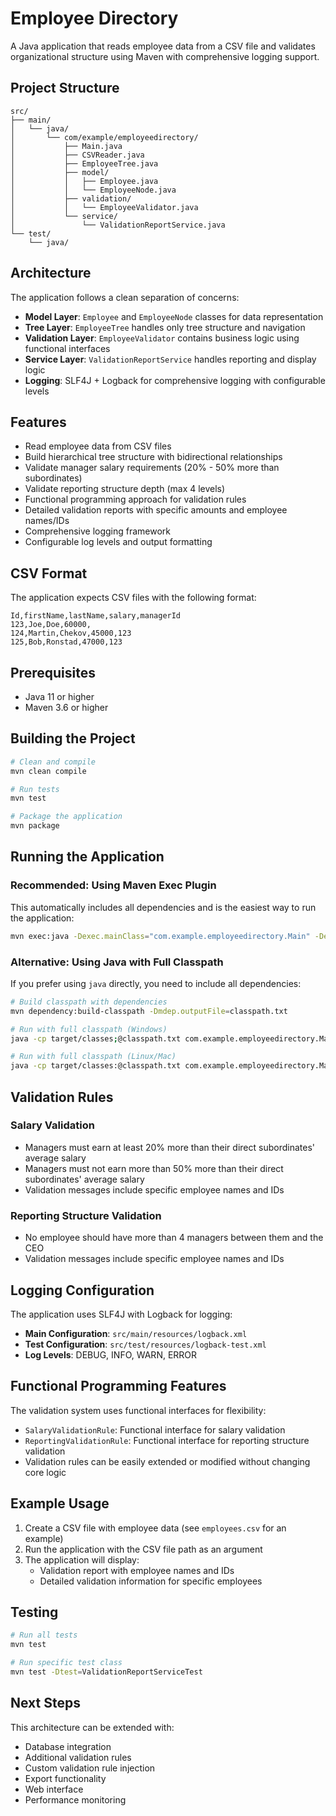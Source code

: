 # Employee Directory

A Java application that reads employee data from a CSV file and validates organizational structure using Maven with comprehensive logging support.

## Project Structure

```
src/
├── main/
│   └── java/
│       └── com/example/employeedirectory/
│           ├── Main.java
│           ├── CSVReader.java
│           ├── EmployeeTree.java
│           ├── model/
│           │   ├── Employee.java
│           │   └── EmployeeNode.java
│           ├── validation/
│           │   └── EmployeeValidator.java
│           └── service/
│               └── ValidationReportService.java
└── test/
    └── java/
```

## Architecture

The application follows a clean separation of concerns:

- **Model Layer**: `Employee` and `EmployeeNode` classes for data representation
- **Tree Layer**: `EmployeeTree` handles only tree structure and navigation
- **Validation Layer**: `EmployeeValidator` contains business logic using functional interfaces
- **Service Layer**: `ValidationReportService` handles reporting and display logic
- **Logging**: SLF4J + Logback for comprehensive logging with configurable levels

## Features

- Read employee data from CSV files
- Build hierarchical tree structure with bidirectional relationships
- Validate manager salary requirements (20% - 50% more than subordinates)
- Validate reporting structure depth (max 4 levels)
- Functional programming approach for validation rules
- Detailed validation reports with specific amounts and employee names/IDs
- Comprehensive logging framework
- Configurable log levels and output formatting

## CSV Format

The application expects CSV files with the following format:
```
Id,firstName,lastName,salary,managerId
123,Joe,Doe,60000,
124,Martin,Chekov,45000,123
125,Bob,Ronstad,47000,123
```

## Prerequisites

- Java 11 or higher
- Maven 3.6 or higher

## Building the Project

```bash
# Clean and compile
mvn clean compile

# Run tests
mvn test

# Package the application
mvn package
```

## Running the Application

### **Recommended: Using Maven Exec Plugin**
This automatically includes all dependencies and is the easiest way to run the application:

```bash
mvn exec:java -Dexec.mainClass="com.example.employeedirectory.Main" -Dexec.args="employees.csv"
```

### Alternative: Using Java with Full Classpath
If you prefer using `java` directly, you need to include all dependencies:

```bash
# Build classpath with dependencies
mvn dependency:build-classpath -Dmdep.outputFile=classpath.txt

# Run with full classpath (Windows)
java -cp target/classes;@classpath.txt com.example.employeedirectory.Main employees.csv

# Run with full classpath (Linux/Mac)
java -cp target/classes:@classpath.txt com.example.employeedirectory.Main employees.csv
```



## Validation Rules

### Salary Validation
- Managers must earn at least 20% more than their direct subordinates' average salary
- Managers must not earn more than 50% more than their direct subordinates' average salary
- Validation messages include specific employee names and IDs

### Reporting Structure Validation
- No employee should have more than 4 managers between them and the CEO
- Validation messages include specific employee names and IDs

## Logging Configuration

The application uses SLF4J with Logback for logging:

- **Main Configuration**: `src/main/resources/logback.xml`
- **Test Configuration**: `src/test/resources/logback-test.xml`
- **Log Levels**: DEBUG, INFO, WARN, ERROR

## Functional Programming Features

The validation system uses functional interfaces for flexibility:
- `SalaryValidationRule`: Functional interface for salary validation
- `ReportingValidationRule`: Functional interface for reporting structure validation
- Validation rules can be easily extended or modified without changing core logic

## Example Usage

1. Create a CSV file with employee data (see `employees.csv` for an example)
2. Run the application with the CSV file path as an argument
3. The application will display:
   - Validation report with employee names and IDs
   - Detailed validation information for specific employees

## Testing

```bash
# Run all tests
mvn test

# Run specific test class
mvn test -Dtest=ValidationReportServiceTest
```

## Next Steps

This architecture can be extended with:
- Database integration
- Additional validation rules
- Custom validation rule injection
- Export functionality
- Web interface
- Performance monitoring